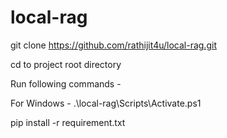 # local-rag

git clone https://github.com/rathijit4u/local-rag.git

cd to project root directory

Run following commands -

For Windows - 
.\local-rag\Scripts\Activate.ps1

pip install -r requirement.txt

